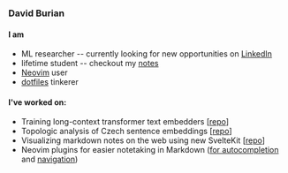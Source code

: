 ### David Burian

#### I am

- ML researcher -- currently looking for new opportunities on [LinkedIn](https://linkedin.com/in/david-burian)
- lifetime student -- checkout my [notes](https://dburian.github.io/notes)
- [Neovim][neovim] user
- [dotfiles](https://github.com/dburian/dotfiles) tinkerer

#### I've worked on:

- Training long-context transformer text embedders [[repo][tde]]
- Topologic analysis of Czech sentence embeddings [[repo](https://github.com/johnvojtech/sentence-topology)]
- Visualizing markdown notes on the web using new SvelteKit [[repo](https://github.com/dburian/noteplot)]
- Neovim plugins for easier notetaking in Markdown ([for autocompletion][cmp-markdown-link] and [navigation][telescope-markdown-links])
 
[neovim]: https://github.com/neovim/neovim
[tde]: https://github.com/dburian/transformer_document_embedding
[cmp-markdown-link]: https://github.com/dburian/cmp-markdown-link
[telescope-markdown-links]: https://github.com/dburian/telescope-markdown-links
